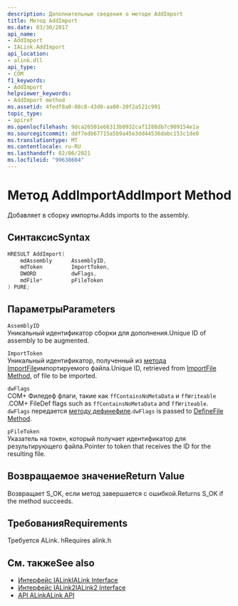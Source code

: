 ```yaml
---
description: Дополнительные сведения о методе AddImport
title: Метод AddImport
ms.date: 03/30/2017
api_name:
- AddImport
- IALink.AddImport
api_location:
- alink.dll
api_type:
- COM
f1_keywords:
- AddImport
helpviewer_keywords:
- AddImport method
ms.assetid: 4fedf8a0-08c8-43d0-aa00-20f2a521c991
topic_type:
- apiref
ms.openlocfilehash: 9dca26501e66313b0932caf1288db7c909154e1a
ms.sourcegitcommit: ddf7edb67715a5b9a45e3dd44536dabc153c1de0
ms.translationtype: MT
ms.contentlocale: ru-RU
ms.lasthandoff: 02/06/2021
ms.locfileid: "99638604"
---
```

# <a name="addimport-method"></a><span data-ttu-id="503a2-103">Метод AddImport</span><span class="sxs-lookup"><span data-stu-id="503a2-103">AddImport Method</span></span>

<span data-ttu-id="503a2-104">Добавляет в сборку импорты.</span><span class="sxs-lookup"><span data-stu-id="503a2-104">Adds imports to the assembly.</span></span>  
  
## <a name="syntax"></a><span data-ttu-id="503a2-105">Синтаксис</span><span class="sxs-lookup"><span data-stu-id="503a2-105">Syntax</span></span>  
  
```cpp  
HRESULT AddImport(  
    mdAssembly      AssemblyID,  
    mdToken         ImportToken,  
    DWORD           dwFlags,  
    mdFile*         pFileToken  
) PURE;  
```  
  
## <a name="parameters"></a><span data-ttu-id="503a2-106">Параметры</span><span class="sxs-lookup"><span data-stu-id="503a2-106">Parameters</span></span>  

 `AssemblyID`  
 <span data-ttu-id="503a2-107">Уникальный идентификатор сборки для дополнения.</span><span class="sxs-lookup"><span data-stu-id="503a2-107">Unique ID of assembly to be augmented.</span></span>  
  
 `ImportToken`  
 <span data-ttu-id="503a2-108">Уникальный идентификатор, полученный из [метода ImportFile](importfile-method.md)импортируемого файла.</span><span class="sxs-lookup"><span data-stu-id="503a2-108">Unique ID, retrieved from [ImportFile Method](importfile-method.md), of file to be imported.</span></span>  
  
 `dwFlags`  
 <span data-ttu-id="503a2-109">COM+ Филедеф флаги, такие как `ffContainsNoMetaData` и `ffWriteable` .</span><span class="sxs-lookup"><span data-stu-id="503a2-109">COM+ FileDef flags such as `ffContainsNoMetaData` and `ffWriteable`.</span></span> <span data-ttu-id="503a2-110">`dwFlags` передается [методу дефинефиле](../metadata/imetadataassemblyemit-definefile-method.md).</span><span class="sxs-lookup"><span data-stu-id="503a2-110">`dwFlags` is passed to [DefineFile Method](../metadata/imetadataassemblyemit-definefile-method.md).</span></span>  
  
 `pFileToken`  
 <span data-ttu-id="503a2-111">Указатель на токен, который получает идентификатор для результирующего файла.</span><span class="sxs-lookup"><span data-stu-id="503a2-111">Pointer to token that receives the ID for the resulting file.</span></span>  
  
## <a name="return-value"></a><span data-ttu-id="503a2-112">Возвращаемое значение</span><span class="sxs-lookup"><span data-stu-id="503a2-112">Return Value</span></span>  

 <span data-ttu-id="503a2-113">Возвращает S_OK, если метод завершается с ошибкой.</span><span class="sxs-lookup"><span data-stu-id="503a2-113">Returns S_OK if the method succeeds.</span></span>  
  
## <a name="requirements"></a><span data-ttu-id="503a2-114">Требования</span><span class="sxs-lookup"><span data-stu-id="503a2-114">Requirements</span></span>  

 <span data-ttu-id="503a2-115">Требуется ALink. h</span><span class="sxs-lookup"><span data-stu-id="503a2-115">Requires alink.h</span></span>  
  
## <a name="see-also"></a><span data-ttu-id="503a2-116">См. также</span><span class="sxs-lookup"><span data-stu-id="503a2-116">See also</span></span>

- [<span data-ttu-id="503a2-117">Интерфейс IALink</span><span class="sxs-lookup"><span data-stu-id="503a2-117">IALink Interface</span></span>](ialink-interface.md)
- [<span data-ttu-id="503a2-118">Интерфейс IALink2</span><span class="sxs-lookup"><span data-stu-id="503a2-118">IALink2 Interface</span></span>](ialink2-interface.md)
- [<span data-ttu-id="503a2-119">API ALink</span><span class="sxs-lookup"><span data-stu-id="503a2-119">ALink API</span></span>](index.md)
